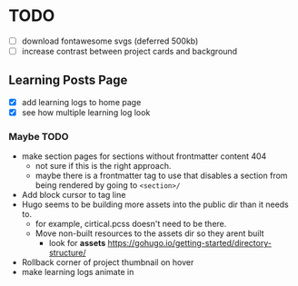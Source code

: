 # TODO 

- [ ] download fontawesome svgs (deferred 500kb)
- [ ] increase contrast between project cards and background

## Learning Posts Page

- [x] add learning logs to home page
- [x] see how multiple learning log look

### Maybe TODO 
- make section pages for sections without frontmatter content 404
    - not sure if this is the right approach.
    - maybe there is a frontmatter tag to use that disables a section from being rendered by going to `<section>/`
- Add block cursor to tag line
- Hugo seems to be building more assets into the public dir than it needs to.
  - for example, cirtical.pcss doesn't need to be there.
  - Move non-built resources to the assets dir so they arent built
    - look for **assets** https://gohugo.io/getting-started/directory-structure/
- Rollback corner of project thumbnail on hover
- make learning logs animate in
